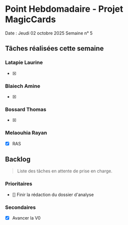 # Point Hebdomadaire - Projet MagicCards

Date : Jeudi 02 octobre 2025
Semaine n° 5

## Tâches réalisées cette semaine

### Latapie Laurine

- [x]

###  Blaiech Amine

- [x]

### Bossard Thomas

- [x]
### Melaouhia Rayan

- [x] RAS

## Backlog

> Liste des tâches en attente de prise en charge.

### Prioritaires

- [] Finir la rédaction du dossier d'analyse

### Secondaires

- [X] Avancer la V0
